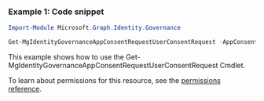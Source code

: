 ### Example 1: Code snippet

```powershell
Import-Module Microsoft.Graph.Identity.Governance

Get-MgIdentityGovernanceAppConsentRequestUserConsentRequest -AppConsentRequestId $appConsentRequestId -UserConsentRequestId $userConsentRequestId
```
This example shows how to use the Get-MgIdentityGovernanceAppConsentRequestUserConsentRequest Cmdlet.

To learn about permissions for this resource, see the [permissions reference](/graph/permissions-reference).

